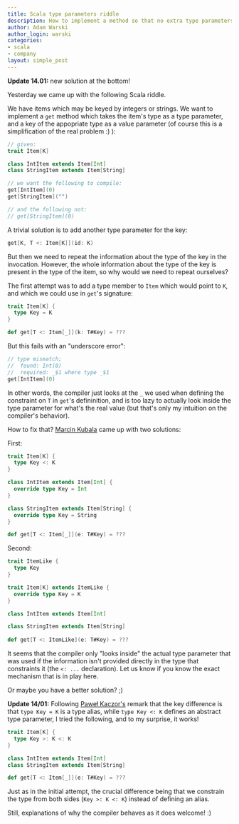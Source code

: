 ```yaml
---
title: Scala type parameters riddle
description: How to implement a method so that no extra type parameters need to be specified?
author: Adam Warski
author_login: warski
categories:
- scala
- company
layout: simple_post
---
```


**Update 14.01:** new solution at the bottom!

Yesterday we came up with the following Scala riddle.

We have items which may be keyed by integers or strings. We want to implement a `get` method which takes the item's type as a type parameter, and a key of the appopriate type as a value parameter (of course this is a simplification of the real problem :) ):

```scala
// given:
trait Item[K]

class IntItem extends Item[Int]
class StringItem extends Item[String]

// we want the following to compile:
get[IntItem](0)
get[StringItem]("")

// and the following not: 
// get[StringItem](0)
```

A trivial solution is to add another type parameter for the key:

```scala
get[K, T <: Item[K]](id: K)
```

But then we need to repeat the information about the type of the key in the invocation. However, the whole information about the type of the key is present in the type of the item, so why would we need to repeat ourselves?

The first attempt was to add a type member to `Item` which would point to `K`, and which we could use in `get`'s signature:

```scala
trait Item[K] {
  type Key = K
}

def get[T <: Item[_]](k: T#Key) = ???
```

But this fails with an "underscore error":

```scala
// type mismatch;
//  found: Int(0)
//  required: _$1 where type _$1
get[IntItem](0)
```

In other words, the compiler just looks at the `_` we used when defining the constraint on `T` in `get`'s defininition, and is too lazy to actually look inside the type parameter for what's the real value (but that's only my intuition on the compiler's behavior).

How to fix that? [Marcin Kubala](https://github.com/mkubala) came up with two solutions:

First:

```scala
trait Item[K] {
  type Key <: K
}

class IntItem extends Item[Int] {
  override type Key = Int
}

class StringItem extends Item[String] {
  override type Key = String
}

def get[T <: Item[_]](e: T#Key) = ???
```

Second:

```scala
trait ItemLike {
  type Key
}

trait Item[K] extends ItemLike {
  override type Key = K
}

class IntItem extends Item[Int]

class StringItem extends Item[String]
  
def get[T <: ItemLike](e: T#Key) = ???
```

It seems that the compiler only "looks inside" the actual type parameter that was used if the information isn't provided directly in the type that constraints it (the `<: ...` declaration). Let us know if you know the exact mechanism that is in play here.

Or maybe you have a better solution? ;)
 
**Update 14/01:** Following [Paweł Kaczor's](https://twitter.com/newion) remark that the key difference is that `type Key = K` is a type alias, while `type Key <: K` defines an abstract type parameter, I tried the following, and to my surprise, it works!

```scala
trait Item[K] {
  type Key >: K <: K
}

class IntItem extends Item[Int]
class StringItem extends Item[String]

def get[T <: Item[_]](e: T#Key) = ???
```

Just as in the initial attempt, the crucial difference being that we constrain the type from both sides (`Key >: K <: K`) instead of defining an alias.

Still, explanations of why the compiler behaves as it does welcome! :)
